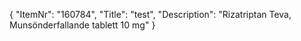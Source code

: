 {
  "ItemNr": "160784",
  "Title": "test",
  "Description": "Rizatriptan Teva, Munsönderfallande tablett 10 mg"
}